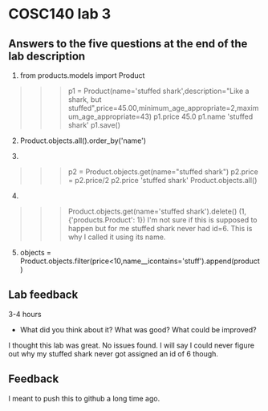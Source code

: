 # COSC140 lab 3

## Answers to the five questions at the end of the lab description

1. from products.models import Product
>>> p1 = Product(name='stuffed shark',description="Like a shark, but stuffed",price=45.00,minimum_age_appropriate=2,maximum_age_appropriate=43)
>>> p1.price
45.0
>>> p1.name
'stuffed shark'
>>> p1.save()

2. Product.objects.all().order_by('name')

3.
>>> p2 = Product.objects.get(name="stuffed shark")
>>> p2.price = p2.price/2
>>> p2.price
'stuffed shark'
>>>Product.objects.all()

4.
>>>Product.objects.get(name='stuffed shark').delete()
(1, {'products.Product': 1})
I'm not sure if this is supposed to happen but for me stuffed shark never had id=6. This is why I called it using its name. 

5. objects = Product.objects.filter(price<10,name__icontains='stuff').append(product)

## Lab feedback

 3-4 hours
 
 * What did you think about it?  What was good?  What could be improved?

I thought this lab was great. No issues found. I will say I could never figure out why my stuffed shark never got assigned an id of 6 though. 

## Feedback

I meant to push this to github a long time ago. 
